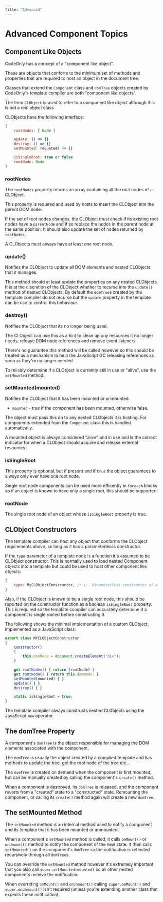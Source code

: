 ```yaml
---
title: "Advanced"
---
```


# Advanced Component Topics


## Component Like Objects

CodeOnly has a concept of a "component like object".  

These are objects that conform to the minimum set of methods and properties 
that are required to host an object in the document tree.

Classes that extend the `Component` class and `domTree` objects created by 
CodeOnly's template compiler are both "component like objects".

The term `CLObject` is used to refer to a component like object although 
this is not a real object class.

CLObjects have the following interface:

```js
{
    rootNodes: [ Node ]

    update: () => {}
    destroy: () => {}
    setMounted: (mounted) => {}

    isSingleRoot: true or false
    rootNode: Node
}
```

### rootNodes

The `rootNodes` property returns an array containing all the root nodes of a CLObject.

This property is required and used by hosts to insert the CLObject into the parent DOM node.

If the set of root nodes changes, the CLObject must check if its existing root nodes
have a `parentNode` and if so replace the nodes in the parent node at the same position.  It 
should also update the set of nodes returned by `rootNodes`.

A CLObjects must always have at least one root node.

### update()

Notifies the CLObject to update all DOM elements and nested CLObjects that it manages.  

This method should at least update the properties on any nested CLObjects.  It is at the
discretion of the CLObject whether to recurse into the `update()` method of nested 
CLObjects.  By default the `domTree`s created by the template compiler do not recurse but
the `update` property in the template can be use to control this behaviour.


### destroy()

Notifies the CLObject that its no longer being used.  

The CLObject can use this as a hint to clean up any resources it no longer needs, 
release DOM node references and remove event listeners.

There's no guarantee this method will be called however so this should be treated
as a mechanism to help the JavaScript GC releasing references as soon as they're 
no longer needed.

To reliably determine if a CLObject is currently still in use or "alive", use the
`setMounted` method.

### setMounted(mounted)

Notifies the CLObject that it has been mounted or unmounted.

* `mounted` - true if the component has been mounted, otherwise false.

The object must pass this on to any nested CLObjects it is hosting.  For
components extended from the `Component` class this is handled automatically.

A mounted object is always considered "alive" and in use and is the 
correct indicator for when a CLObject should acquire and release external 
resources.


### isSingleRoot

This property is optional, but if present and if `true` the object guarantees
to always only ever have one root node.

Single root node components can be used more efficently in `foreach` blocks so if an
object is known to have only a single root, this should be supported.

### rootNode

The single root node of an object whose `isSingleRoot` property is true.


## CLObject Constructors

The template compiler can host any object that conforms the CLObject requirements
above, so long as it has a parameterlesss constructor.

If the `type` parameter of a template node is a function it's assumed to be CLObject
constructor.  This is normally used to load nested Component objects into a template
but could be used to host other component like objects:

```js
{
    type: MyCLObjectConstructor, /* i:  Parameterless constructor of a custom CLObject*/
}
```

Also, if the CLObject is known to be a single root node, this should be reported
on the constructor function as a boolean `isSingleRoot` property.  This is required
so the template compiler can accurately determine if a component is single rooted
before constructing it.

The following shows the minimal implementation of a custom CLObject, implemented
as a JavaScript class:

```js
export class MYCLObjectConstructor
{
    constructor()
    {
        this.domNode = document.createElement("div");
    }

    get rootNodes() { return [rootNode] }
    get rootNode() { return this.domNode; }
    setMounted(mounted) { }
    update() { }
    destroy() { }

    static isSingleRoot = true;
}
```

The template compiler always constructs nested CLObjects using the JavaScript 
`new` operator.


## The domTree Property

A component's `domTree` is the object responsible for managing the DOM
elements associated with the component.

The `domTree` is usually the object created by a compiled template
and has methods to update the tree, get the root node of the tree etc...

The `domTree` is created on demand when the component is first mounted, but
can be manually created by calling the component's `create()` method.

When a component is destroyed, its `domTree` is released, and the component
reverts from a "created" state to a "constructed" state.  Remounting the
component, or calling its `create()` method again will create a new `domTree`.



## The setMounted Method

The `setMounted` method is an internal method used to notify a component
and its template that it has been mounted or unmounted.

When a component's `setMounted` method is called, it calls `onMount()` or
`onUmount()` method to notify the component of the new state.  It then calls
`setMounted()` on the component's `domTree` so the notification is reflected
recursively through all `domTree`s.

You can override the `setMounted` method however it's extremely important
that you also call `super.setMounted(mounted)` so all other nested components
receive the notification.  

When overriding `onMount()` and `onUnmount()` calling `super.onMount()` and 
`super.onUnmount()` isn't required (unless you're extending another class 
that expects these notification).



